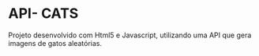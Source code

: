 # API- CATS
 Projeto desenvolvido com Html5 e Javascript, utilizando uma API  que gera imagens de gatos aleatórias.
